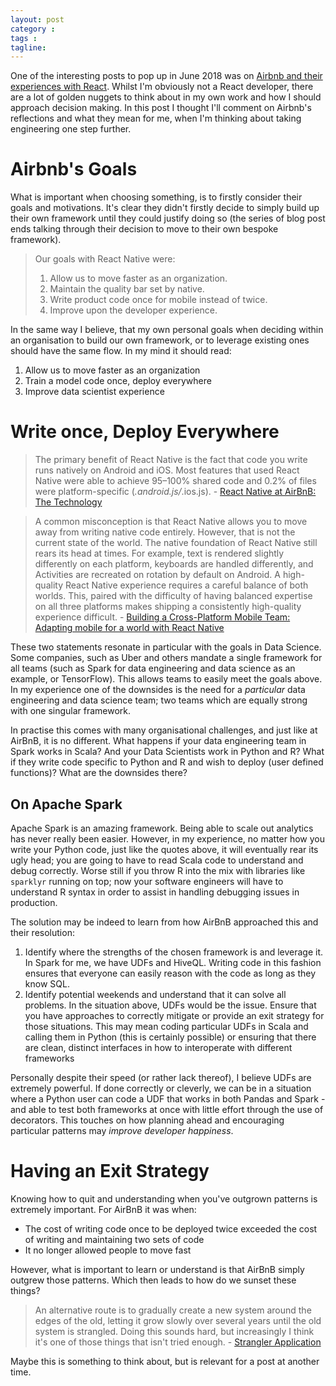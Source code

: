 ```yaml
---
layout: post
category : 
tags : 
tagline: 
---
```


One of the interesting posts to pop up in June 2018 was on [Airbnb and their experiences with React](https://medium.com/airbnb-engineering/react-native-at-airbnb-f95aa460be1c). Whilst I'm obviously not a React developer, there are a lot of golden nuggets to think about in my own work and how I should approach decision making. In this post I thought I'll comment on Airbnb's reflections and what they mean for me, when I'm thinking about taking engineering one step further.

Airbnb's Goals
==============

What is important when choosing something, is to firstly consider their goals and motivations. It's clear they didn't firstly decide to simply build up their own framework until they could justify doing so (the series of blog post ends talking through their decision to move to their own bespoke framework).

>  Our goals with React Native were:  
>  
>  1. Allow us to move faster as an organization.  
>  2. Maintain the quality bar set by native.  
>  3. Write product code once for mobile instead of twice.  
>  4. Improve upon the developer experience.  

In the same way I believe, that my own personal goals when deciding within an organisation to build our own framework, or to leverage existing ones should have the same flow. In my mind it should read:

1. Allow us to move faster as an organization
2. Train a model code once, deploy everywhere
3. Improve data scientist experience


Write once, Deploy Everywhere
=============================

>  The primary benefit of React Native is the fact that code you write runs natively on Android and iOS. Most features that used React Native were able to achieve 95–100% shared code and 0.2% of files were platform-specific (*.android.js/*.ios.js). - [React Native at AirBnB: The Technology](https://medium.com/airbnb-engineering/react-native-at-airbnb-the-technology-dafd0b43838)

> A common misconception is that React Native allows you to move away from writing native code entirely. However, that is not the current state of the world. The native foundation of React Native still rears its head at times. For example, text is rendered slightly differently on each platform, keyboards are handled differently, and Activities are recreated on rotation by default on Android. A high-quality React Native experience requires a careful balance of both worlds. This, paired with the difficulty of having balanced expertise on all three platforms makes shipping a consistently high-quality experience difficult. - [Building a Cross-Platform Mobile Team: Adapting mobile for a world with React Native](https://medium.com/airbnb-engineering/building-a-cross-platform-mobile-team-3e1837b40a88)

These two statements resonate in particular with the goals in Data Science. Some companies, such as Uber and others mandate a single framework for all teams (such as Spark for data engineering and data science as an example, or TensorFlow). This allows teams to easily meet the goals above. In my experience one of the downsides is the need for a _particular_ data engineering and data science team; two teams which are equally strong with one singular framework. 

In practise this comes with many organisational challenges, and just like at AirBnB, it is no different. What happens if your data engineering team in Spark works in Scala? And your Data Scientists work in Python and R? What if they write code specific to Python and R and wish to deploy (user defined functions)? What are the downsides there?

On Apache Spark
---------------

Apache Spark is an amazing framework. Being able to scale out analytics has never really been easier. However, in my experience, no matter how you write your Python code, just like the quotes above, it will eventually rear its ugly head; you are going to have to read Scala code to understand and debug correctly. Worse still if you throw R into the mix with libraries like `sparklyr` running on top; now your software engineers will have to understand R syntax in order to assist in handling debugging issues in production. 

The solution may be indeed to learn from how AirBnB approached this and their resolution:

1.  Identify where the strengths of the chosen framework is and leverage it. In Spark for me, we have UDFs and HiveQL. Writing code in this fashion ensures that everyone can easily reason with the code as long as they know SQL. 
2.  Identify potential weekends and understand that it can solve all problems. In the situation above, UDFs would be the issue. Ensure that you have approaches to correctly mitigate or provide an exit strategy for those situations. This may mean coding particular UDFs in Scala and calling them in Python (this is certainly possible) or ensuring that there are clean, distinct interfaces in how to interoperate with different frameworks

Personally despite their speed (or rather lack thereof), I believe UDFs are extremely powerful. If done correctly or cleverly, we can be in a situation where a Python user can code a UDF that works in both Pandas and Spark - and able to test both frameworks at once with little effort through the use of decorators. This touches on how planning ahead and encouraging particular patterns may _improve developer happiness_.

Having an Exit Strategy
=======================

Knowing how to quit and understanding when you've outgrown patterns is extremely important. For AirBnB it was when:

*  The cost of writing code once to be deployed twice exceeded the cost of writing and maintaining two sets of code
*  It no longer allowed people to move fast

However, what is important to learn or understand is that AirBnB simply outgrew those patterns. Which then leads to how do we sunset these things? 

>  An alternative route is to gradually create a new system around the edges of the old, letting it grow slowly over several years until the old system is strangled. Doing this sounds hard, but increasingly I think it's one of those things that isn't tried enough. - [Strangler Application](https://www.martinfowler.com/bliki/StranglerApplication.html)

Maybe this is something to think about, but is relevant for a post at another time.







